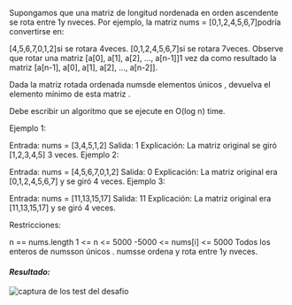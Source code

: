 Supongamos que una matriz de longitud nordenada en orden ascendente se rota entre 1y nveces. Por ejemplo, la matriz nums = [0,1,2,4,5,6,7]podría convertirse en:

[4,5,6,7,0,1,2]si se rotara 4veces.
[0,1,2,4,5,6,7]si se rotara 7veces.
Observe que rotar una matriz [a[0], a[1], a[2], ..., a[n-1]]1 vez da como resultado la matriz [a[n-1], a[0], a[1], a[2], ..., a[n-2]].

Dada la matriz rotada ordenada numsde elementos únicos , devuelva el elemento mínimo de esta matriz .

Debe escribir un algoritmo que se ejecute en O(log n) time.

Ejemplo 1:

Entrada: nums = [3,4,5,1,2]
Salida: 1
Explicación: La matriz original se giró [1,2,3,4,5] 3 veces.
Ejemplo 2:

Entrada: nums = [4,5,6,7,0,1,2]
Salida: 0
Explicación: La matriz original era [0,1,2,4,5,6,7] y se giró 4 veces.
Ejemplo 3:

Entrada: nums = [11,13,15,17]
Salida: 11
Explicación: La matriz original era [11,13,15,17] y se giró 4 veces.

Restricciones:

n == nums.length
1 <= n <= 5000
-5000 <= nums[i] <= 5000
Todos los enteros de numsson únicos .
numsse ordena y rota entre 1y nveces.

#### _Resultado:_

![captura de los test del desafio](https://github.com/jean-carlos-19/leetcode/blob/master/captura/challengue-?-?.png)
